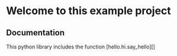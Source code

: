 # Welcome to this example project

## Documentation

This python library includes the function [hello.hi.say_hello][]
